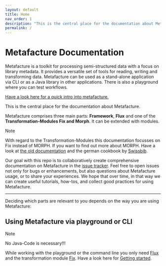 ```yaml
---
layout: default
title: Home
nav_order: 1
description: "This is the central place for the documentation about Metafacture."
permalink: /
---
```


# Metafacture Documentation

Metafacture is a toolkit for processing semi-structured data with a focus on library metadata. It provides a versatile set of tools for reading, writing and transforming data. Metafacture can be used as a stand-alone application via CLI or as a Java library in other applications. There is also a playground where you can test workflows.

[Have a look here for a quick intro into metafacture.](./docs/MF-in-5-min.html)

This is the central place for the documentation about Metafacture.

Metafacture comprises three main parts: **Framework**, **Flux** and one of the **Transformation-Modules Fix and Morph**. It can be extended with modules.

> [!NOTE]
> With regard to the Transformation-Modules this documentation focusses on Fix instead of MORPH. If you want to find out more about MORPH. Have a look at [the old documentation](https://github.com/metafacture/metafacture-core/wiki/Metamorph-User-Guide) and the german cookbook by [Swissbib](https://swissbib.gitlab.io/metamorph-doku/).


Our goal with this repo is to collaboratively create comprehensive documentation on Metafacture in the [issue tracker](https://github.com/culturegraph/metafacture-documentation/issues?q=). Feel free to open issues not only for bugs or enhancements, but also questions about Metafacture usage, or to share your experiences. We hope that over time, in that way we can create useful tutorials, how-tos, and collect good practices for using Metafacture.

__________________

Deciding which parts are relevant to you depends on the way you are using Metafacture:

## Using Metafacture via playground or CLI

> [!NOTE]
> No Java-Code is necessary!!!

While working with the playground or the command line you only need [Flux](/docs/flux/flux.html) and the transformation module [Fix](/docs/fix/fix.html).
Have a look here for [Getting started](/docs/Getting-Started.html).
